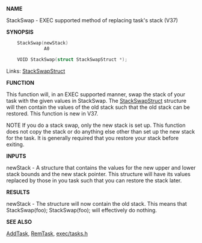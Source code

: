 
**NAME**

StackSwap - EXEC supported method of replacing task's stack      (V37)

**SYNOPSIS**

```c
    StackSwap(newStack)
              A0

    VOID StackSwap(struct StackSwapStruct *);

```
Links: [StackSwapStruct](_008E.md) 

**FUNCTION**

This function will, in an EXEC supported manner, swap the
stack of your task with the given values in StackSwap.
The [StackSwapStruct](_008E.md) structure will then contain the values
of the old stack such that the old stack can be restored.
This function is new in V37.

NOTE
If you do a stack swap, only the new stack is set up.
This function does not copy the stack or do anything else
other than set up the new stack for the task.  It is
generally required that you restore your stack before
exiting.

**INPUTS**

newStack - A structure that contains the values for the
new upper and lower stack bounds and the new stack
pointer.  This structure will have its values
replaced by those in you task such that you can
restore the stack later.

**RESULTS**

newStack - The structure will now contain the old stack.
This means that StackSwap(foo); StackSwap(foo);
will effectively do nothing.

**SEE ALSO**

[AddTask](AddTask.md), [RemTask](RemTask.md), [exec/tasks.h](_008E.md)
